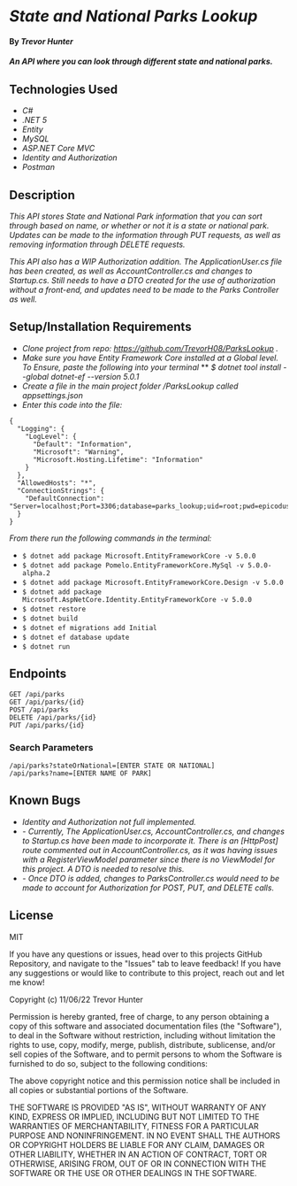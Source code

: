# _State and National Parks Lookup_

#### By _**Trevor Hunter**_

#### _An API where you can look through different state and national parks._

## Technologies Used

* _C#_
* _.NET 5_
* _Entity_
* _MySQL_
* _ASP.NET Core MVC_
* _Identity and Authorization_
* _Postman_

## Description

_This API stores State and National Park information that you can sort through based on name, or whether or not it is a state or national park. Updates can be made to the information through PUT requests, as well as removing information through DELETE requests._

_This API also has a WIP Authorization addition. The ApplicationUser.cs file has been created, as well as AccountController.cs and changes to Startup.cs. Still needs to have a DTO created for the use of authorization without a front-end, and updates need to be made to the Parks Controller as well._

## Setup/Installation Requirements

* _Clone project from repo: https://github.com/TrevorH08/ParksLookup ._
* _Make sure you have Entity Framework Core installed at a Global level. To Ensure, paste the following into your terminal_
** _$ dotnet tool install --global dotnet-ef --version 5.0.1_
* _Create a file in the main project folder /ParksLookup called appsettings.json_
* _Enter this code into the file:_

```
{
  "Logging": {
    "LogLevel": {
      "Default": "Information",
      "Microsoft": "Warning",
      "Microsoft.Hosting.Lifetime": "Information"
    }
  },
  "AllowedHosts": "*",
  "ConnectionStrings": {
    "DefaultConnection": "Server=localhost;Port=3306;database=parks_lookup;uid=root;pwd=epicodus;"
  }
}
```

_From there run the following commands in the terminal:_
* ``` $ dotnet add package Microsoft.EntityFrameworkCore -v 5.0.0 ```
* ``` $ dotnet add package Pomelo.EntityFrameworkCore.MySql -v 5.0.0-alpha.2 ```
* ``` $ dotnet add package Microsoft.EntityFrameworkCore.Design -v 5.0.0 ```
* ``` $ dotnet add package Microsoft.AspNetCore.Identity.EntityFrameworkCore -v 5.0.0 ```
* ``` $ dotnet restore ```
* ``` $ dotnet build ```
* ``` $ dotnet ef migrations add Initial ```
* ``` $ dotnet ef database update ```
* ``` $ dotnet run ```

## Endpoints

```
GET /api/parks
GET /api/parks/{id}
POST /api/parks
DELETE /api/parks/{id}
PUT /api/parks/{id}
```

### Search Parameters

```
/api/parks?stateOrNational=[ENTER STATE OR NATIONAL]
/api/parks?name=[ENTER NAME OF PARK]
```

## Known Bugs

* _Identity and Authorization not full implemented._
* _- Currently, The ApplicationUser.cs, AccountController.cs, and changes to Startup.cs have been made to incorporate it. There is an [HttpPost] route commented out in AccountController.cs, as it was having issues with a RegisterViewModel parameter since there is no ViewModel for this project. A DTO is needed to resolve this._
* _- Once DTO is added, changes to ParksController.cs would need to be made to account for Authorization for POST, PUT, and DELETE calls._

## License

MIT

If you have any questions or issues, head over to this projects GitHub Repository, and navigate to the "Issues" tab to leave feedback! If you have any suggestions or would like to contribute to this project, reach out and let me know!

Copyright (c) 11/06/22 Trevor Hunter

Permission is hereby granted, free of charge, to any person obtaining a copy of this software and associated documentation files (the "Software"), to deal in the Software without restriction, including without limitation the rights to use, copy, modify, merge, publish, distribute, sublicense, and/or sell copies of the Software, and to permit persons to whom the Software is furnished to do so, subject to the following conditions:

The above copyright notice and this permission notice shall be included in all copies or substantial portions of the Software.

THE SOFTWARE IS PROVIDED "AS IS", WITHOUT WARRANTY OF ANY KIND, EXPRESS OR IMPLIED, INCLUDING BUT NOT LIMITED TO THE WARRANTIES OF MERCHANTABILITY, FITNESS FOR A PARTICULAR PURPOSE AND NONINFRINGEMENT. IN NO EVENT SHALL THE AUTHORS OR COPYRIGHT HOLDERS BE LIABLE FOR ANY CLAIM, DAMAGES OR OTHER LIABILITY, WHETHER IN AN ACTION OF CONTRACT, TORT OR OTHERWISE, ARISING FROM, OUT OF OR IN CONNECTION WITH THE SOFTWARE OR THE USE OR OTHER DEALINGS IN THE SOFTWARE.
